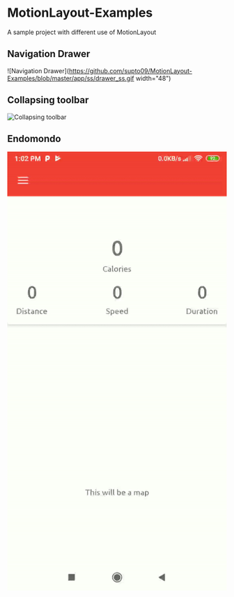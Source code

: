 # MotionLayout-Examples
A sample project with different use of MotionLayout

## Navigation Drawer
![Navigation Drawer](https://github.com/supto09/MotionLayout-Examples/blob/master/app/ss/drawer_ss.gif width="48")

## Collapsing toolbar
![Collapsing toolbar](https://github.com/supto09/MotionLayout-Examples/blob/master/app/ss/collapsing_toolbar.gif)

## Endomondo
![Endomondo](https://github.com/supto09/MotionLayout-Examples/blob/master/app/ss/endomondo_design.gif)
